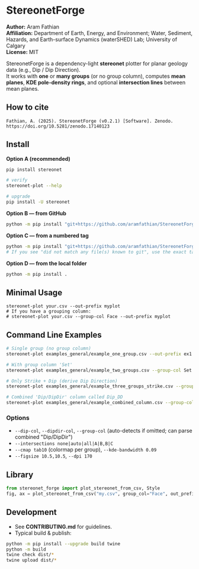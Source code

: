 # StereonetForge

**Author:** Aram Fathian  
**Affiliation:** Department of Earth, Energy, and Environment; Water, Sediment, Hazards, and Earth-surface Dynamics (waterSHED) Lab; University of Calgary  
**License:** MIT

StereonetForge is a dependency-light **stereonet** plotter for planar geology data (e.g., Dip / Dip Direction).  
It works with **one** or **many groups** (or no group column), computes **mean planes**, **KDE pole-density rings**, and optional **intersection lines** between mean planes.

## How to cite
```
Fathian, A. (2025). StereonetForge (v0.2.1) [Software]. Zenodo. https://doi.org/10.5281/zenodo.17140123
```

## Install

**Option A (recommended)**
```bash
pip install stereonet

# verify
stereonet-plot --help

# upgrade
pip install -U stereonet
```

**Option B — from GitHub**
```bash
python -m pip install "git+https://github.com/aramfathian/StereonetForge.git@main"
```

**Option C — from a numbered tag**
```bash
python -m pip install "git+https://github.com/aramfathian/StereonetForge.git@v0.2.1"
# If you see "did not match any file(s) known to git", use the exact tag listed on the Releases page.
```

**Option D — from the local folder**
```bash
python -m pip install .
```

## Minimal Usage
```
stereonet-plot your.csv --out-prefix myplot
# If you have a grouping column:
# stereonet-plot your.csv --group-col Face --out-prefix myplot
```

## Command Line Examples
```bash
# Single group (no group column)
stereonet-plot examples_general/example_one_group.csv --out-prefix ex1

# With group column 'Set'
stereonet-plot examples_general/example_two_groups.csv --group-col Set --out-prefix ex2

# Only Strike + Dip (derive Dip Direction)
stereonet-plot examples_general/example_three_groups_strike.csv --group-col Group --dip-col Dip --out-prefix ex3

# Combined 'Dip/DipDir' column called Dip_DD
stereonet-plot examples_general/example_combined_column.csv --group-col Domain --out-prefix ex4
```

### Options
- `--dip-col`, `--dipdir-col`, `--group-col` (auto-detects if omitted; can parse combined "Dip/DipDir")
- `--intersections none|auto|all|A|B,B|C`
- `--cmap tab10` (colormap per group), `--kde-bandwidth 0.09`
- `--figsize 10.5,10.5`, `--dpi 170`

## Library
```python
from stereonet_forge import plot_stereonet_from_csv, Style
fig, ax = plot_stereonet_from_csv("my.csv", group_col="Face", out_prefix="myplot")
```

## Development
- See **CONTRIBUTING.md** for guidelines.
- Typical build & publish:
```bash
python -m pip install --upgrade build twine
python -m build
twine check dist/*
twine upload dist/*
```
